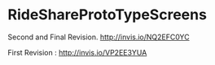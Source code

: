 # RideShareProtoTypeScreens

Second and Final Revision.
http://invis.io/NQ2EFC0YC



First Revision : 
http://invis.io/VP2EE3YUA
